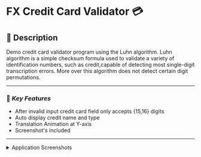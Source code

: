 # FX Credit Card Validator :credit_card: 

## :memo: Description
Demo credit card validator program using the Luhn algorithm. 
Luhn algorithm is a simple checksum formula used to validate a variety of identification numbers, 
such as credit,capable of detecting most single-digit transcription errors. More over
this algorithm does not detect certain digit permutations.
***

### :key: *Key Features* 
- After invalid input credit card field only accepts {15,16} digits
- Auto display credit name and type
- Translation Animation at Y-axis
- Screenshot's included
***


<details> 
<summary>Application Screenshots </summary> 

 ![valid_visa](https://user-images.githubusercontent.com/81055110/229218991-0b7dc26f-e09d-4f74-9eb5-c811a48dbe5c.png)
  
![valid_discover](https://user-images.githubusercontent.com/81055110/229219138-377779c0-5849-4755-b7b3-f25d68a77894.png)

</details>
